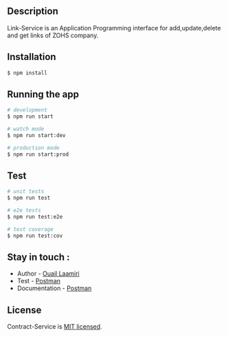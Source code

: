 ## Description

Link-Service is an Application Programming interface for add,update,delete and get links of ZOHS company.
## Installation

```bash
$ npm install
```

## Running the app

```bash
# development
$ npm run start

# watch mode
$ npm run start:dev

# production mode
$ npm run start:prod
```

## Test

```bash
# unit tests
$ npm run test

# e2e tests
$ npm run test:e2e

# test coverage
$ npm run test:cov
```
## Stay in touch :
- Author - [Ouail Laamiri](https://www.linkedin.com/in/ouaillaamiri/) 
- Test - [Postman](https://www.postman.com/avionics-meteorologist-32935362/workspace/postman-api-fundamentals-student-expert/collection/29141176-5b7f78b1-7e96-448c-93ee-f3a3721cd1a3?action=share&creator=29141176)
- Documentation - [Postman](https://documenter.getpostman.com/view/29141176/2s9YsDmFGv)

## License

Contract-Service is [MIT licensed](LICENSE).
